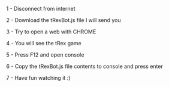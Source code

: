 1 - Disconnect from internet

2 - Download the tRexBot.js file I will send you

3 - Try to open a web with CHROME

4 - You will see the tRex game

5 - Press F12 and open console

6 - Copy the tRexBot.js file contents to console and press enter

7 - Have fun watching it :)
